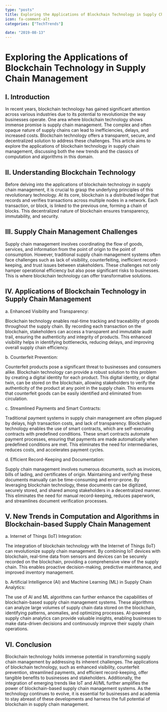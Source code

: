 ```yaml
---
type: "posts"
title: Exploring the Applications of Blockchain Technology in Supply Chain Management
icon: fa-comment-alt
categories: ["TechTrends"]

date: "2019-08-13"
---
```




# Exploring the Applications of Blockchain Technology in Supply Chain Management

## I. Introduction

In recent years, blockchain technology has gained significant attention across various industries due to its potential to revolutionize the way businesses operate. One area where blockchain technology shows immense promise is supply chain management. The complex and often opaque nature of supply chains can lead to inefficiencies, delays, and increased costs. Blockchain technology offers a transparent, secure, and decentralized solution to address these challenges. This article aims to explore the applications of blockchain technology in supply chain management, discussing both the new trends and the classics of computation and algorithms in this domain.

## II. Understanding Blockchain Technology

Before delving into the applications of blockchain technology in supply chain management, it is crucial to grasp the underlying principles of this revolutionary technology. At its core, blockchain is a distributed ledger that records and verifies transactions across multiple nodes in a network. Each transaction, or block, is linked to the previous one, forming a chain of blocks. This decentralized nature of blockchain ensures transparency, immutability, and security.

## III. Supply Chain Management Challenges

Supply chain management involves coordinating the flow of goods, services, and information from the point of origin to the point of consumption. However, traditional supply chain management systems often face challenges such as lack of visibility, counterfeiting, inefficient record-keeping, and trust issues between stakeholders. These challenges not only hamper operational efficiency but also pose significant risks to businesses. This is where blockchain technology can offer transformative solutions.

## IV. Applications of Blockchain Technology in Supply Chain Management

a. Enhanced Visibility and Transparency:

Blockchain technology enables real-time tracking and traceability of goods throughout the supply chain. By recording each transaction on the blockchain, stakeholders can access a transparent and immutable audit trail, ensuring the authenticity and integrity of products. This enhanced visibility helps in identifying bottlenecks, reducing delays, and improving overall supply chain efficiency.

b. Counterfeit Prevention:

Counterfeit products pose a significant threat to businesses and consumers alike. Blockchain technology can provide a robust solution to this problem by creating a digital identity for each product. This digital identity, or digital twin, can be stored on the blockchain, allowing stakeholders to verify the authenticity of the product at any point in the supply chain. This ensures that counterfeit goods can be easily identified and eliminated from circulation.

c. Streamlined Payments and Smart Contracts:

Traditional payment systems in supply chain management are often plagued by delays, high transaction costs, and lack of transparency. Blockchain technology enables the use of smart contracts, which are self-executing contracts with predefined conditions. These smart contracts automate payment processes, ensuring that payments are made automatically when predefined conditions are met. This eliminates the need for intermediaries, reduces costs, and accelerates payment cycles.

d. Efficient Record-Keeping and Documentation:

Supply chain management involves numerous documents, such as invoices, bills of lading, and certificates of origin. Maintaining and verifying these documents manually can be time-consuming and error-prone. By leveraging blockchain technology, these documents can be digitized, securely stored, and shared among stakeholders in a decentralized manner. This eliminates the need for manual record-keeping, reduces paperwork, and streamlines document verification processes.

## V. New Trends in Computation and Algorithms in Blockchain-based Supply Chain Management

a. Internet of Things (IoT) Integration:

The integration of blockchain technology with the Internet of Things (IoT) can revolutionize supply chain management. By combining IoT devices with blockchain, real-time data from sensors and devices can be securely recorded on the blockchain, providing a comprehensive view of the supply chain. This enables proactive decision-making, predictive maintenance, and improved inventory management.

b. Artificial Intelligence (AI) and Machine Learning (ML) in Supply Chain Analytics:

The use of AI and ML algorithms can further enhance the capabilities of blockchain-based supply chain management systems. These algorithms can analyze large volumes of supply chain data stored on the blockchain, identifying patterns, anomalies, and optimizing processes. AI-powered supply chain analytics can provide valuable insights, enabling businesses to make data-driven decisions and continuously improve their supply chain operations.

## VI. Conclusion

Blockchain technology holds immense potential in transforming supply chain management by addressing its inherent challenges. The applications of blockchain technology, such as enhanced visibility, counterfeit prevention, streamlined payments, and efficient record-keeping, offer tangible benefits to businesses and stakeholders. Additionally, the integration of emerging trends like IoT and AI/ML further amplifies the power of blockchain-based supply chain management systems. As the technology continues to evolve, it is essential for businesses and academia to stay abreast of these developments and harness the full potential of blockchain in supply chain management.